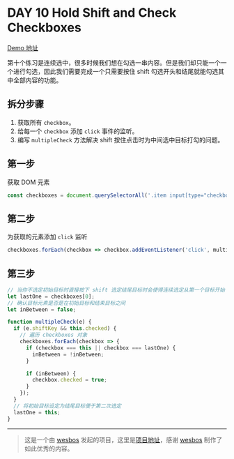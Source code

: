 # DAY 10 Hold Shift and Check Checkboxes
[Demo 地址](https://lab.lebenito.net/javascript30/10%20-%20Hold%20Shift%20and%20Check%20Checkboxes/index.html)

第十个练习是连续选中，很多时候我们想在勾选一串内容。但是我们却只能一个一个进行勾选，因此我们需要完成一个只需要按住 shift 勾选开头和结尾就能勾选其中全部内容的功能。

## 拆分步骤

1. 获取所有 `checkbox`。
2. 给每一个 `checkbox` 添加 `click` 事件的监听。
3. 编写 `multipleCheck` 方法解决 shift 按住点击时为中间选中目标打勾的问题。

## 第一步

获取 DOM 元素

```javascript
const checkboxes = document.querySelectorAll('.item input[type="checkbox"]');
```

## 第二步

为获取的元素添加 `click` 监听

```javascript
checkboxes.forEach(checkbox => checkbox.addEventListener('click', multipleCheck));
```

## 第三步

```javascript
// 当你不选定初始目标时直接按下 shift 选定结尾目标时会使得连续选定从第一个目标开始
let lastOne = checkboxes[0];
// 确认目标元素是否是在初始目标和结束目标之间
let inBetween = false;

function multipleCheck(e) {
  if (e.shiftKey && this.checked) {
    // 遍历 checkboxes 对象
    checkboxes.forEach(checkbox => {
      if (checkbox === this || checkbox === lastOne) {
        inBetween = !inBetween;
      }

      if (inBetween) {
        checkbox.checked = true;
      }
    });
  }
  // 将初始目标设定为结尾目标便于第二次选定
  lastOne = this;
}
```

----
>这是一个由 [wesbos](https://github.com/wesbos) 发起的项目，这里是[项目地址](https://github.com/wesbos/JavaScript30)，感谢 [wesbos](https://github.com/wesbos) 制作了如此优秀的内容。